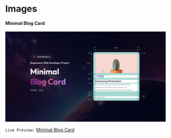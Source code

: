 # Images

#### Minimal Blog Card
![image](./readme-assets/challenge-27-thumbnail.jpg)


`Live Preview:` [Minimal Blog Card](https://azateser.github.io/devChallenges/01.1%20-%20Responsive%20Web%20Developer/01%20-%20Minimal%20Blog%20Card/index.html)